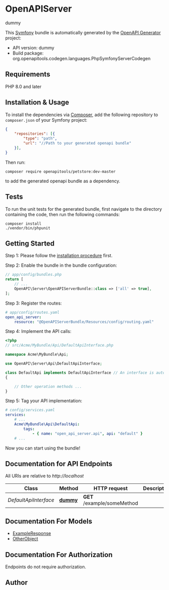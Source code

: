 # OpenAPIServer
dummy

This [Symfony](https://symfony.com/) bundle is automatically generated by the [OpenAPI Generator](https://openapi-generator.tech) project:

- API version: dummy
- Build package: org.openapitools.codegen.languages.PhpSymfonyServerCodegen

## Requirements

PHP 8.0 and later

## Installation & Usage

To install the dependencies via [Composer](http://getcomposer.org/), add the following repository to `composer.json` of your Symfony project:

```json
{
    "repositories": [{
        "type": "path",
        "url": "//Path to your generated openapi bundle"
    }],
}
```

Then run:

```
composer require openapitools/petstore:dev-master
```

to add the generated openapi bundle as a dependency.

## Tests

To run the unit tests for the generated bundle, first navigate to the directory containing the code, then run the following commands:

```
composer install
./vendor/bin/phpunit
```


## Getting Started

Step 1: Please follow the [installation procedure](#installation--usage) first.

Step 2: Enable the bundle in the bundle configuration:

```php
// app/config/bundles.php
return [
    // ...
    OpenAPI\Server\OpenAPIServerBundle::class => ['all' => true],
];
```

Step 3: Register the routes:

```yaml
# app/config/routes.yaml
open_api_server:
    resource: "@OpenAPIServerBundle/Resources/config/routing.yaml"
```

Step 4: Implement the API calls:

```php
<?php
// src/Acme/MyBundle/Api/DefaultApiInterface.php

namespace Acme\MyBundle\Api;

use OpenAPI\Server\Api\DefaultApiInterface;

class DefaultApi implements DefaultApiInterface // An interface is autogenerated
{

    // Other operation methods ...
}
```

Step 5: Tag your API implementation:

```yaml
# config/services.yaml
services:
    # ...
    Acme\MyBundle\Api\DefaultApi:
        tags:
            - { name: "open_api_server.api", api: "default" }
    # ...
```

Now you can start using the bundle!


## Documentation for API Endpoints

All URIs are relative to *http://localhost*

Class | Method | HTTP request | Description
------------ | ------------- | ------------- | -------------
*DefaultApiInterface* | [**dummy**](docs/Api/DefaultApiInterface.md#dummy) | **GET** /example/someMethod | 


## Documentation For Models

 - [ExampleResponse](docs/Model/ExampleResponse.md)
 - [OtherObject](docs/Model/OtherObject.md)


## Documentation For Authorization

Endpoints do not require authorization.


## Author



